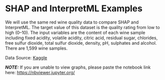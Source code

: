 # SHAP and InterpretML Examples

We will use the same red wine quality data to compare SHAP and InterpretML. The target value of this dataset is the quality rating from low to high (0–10). 
The input variables are the content of each wine sample including fixed acidity, volatile acidity, citric acid, residual sugar, chlorides, free sulfur dioxide, total sulfur dioxide, density, pH, sulphates and alcohol. There are 1,599 wine samples.

Data Source: [Kaggle](https://www.kaggle.com/uciml/red-wine-quality-cortez-et-al-2009)

***NOTE:*** If you are unable to view graphs, please paste the notebook link here: https://nbviewer.jupyter.org/
